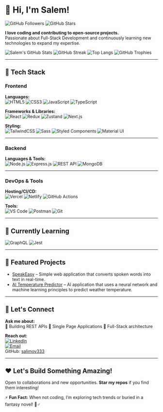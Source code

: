 # 👋 Hi, I'm Salem!

<!-- ![Profile Views](https://komarev.com/ghpvc/?username=salimov333&color=blueviolet&style=flat-square) -->

![GitHub Followers](https://img.shields.io/github/followers/salimov333?label=Followers&style=social)
![GitHub Stars](https://img.shields.io/github/stars/salimov333?label=Stars&style=social)

**I love coding and contributing to open-source projects.**  
Passionate about Full-Stack Development and continuously learning new technologies to expand my expertise.

![Salem's GitHub Stats](https://github-readme-stats.vercel.app/api?username=salimov333&count_private=true&show_icons=true&theme=radical)
![GitHub Streak](https://github-readme-streak-stats.herokuapp.com/?user=salimov333&theme=radical&hide_border=true)
![Top Langs](https://github-readme-stats.vercel.app/api/top-langs/?username=salimov333&layout=compact&theme=radical)
![GitHub Trophies](https://github-profile-trophy.vercel.app/?username=salimov333&theme=radical&no-frame=true&row=2&column=4)

---

## 🔧 Tech Stack

### **Frontend**

**Languages:**  
![HTML5](https://img.shields.io/badge/HTML5-E34F26?style=flat-square&logo=html5&logoColor=white) ![CSS3](https://img.shields.io/badge/CSS3-1572B6?style=flat-square&logo=css3&logoColor=white) ![JavaScript](https://img.shields.io/badge/JavaScript-F7DF1E?style=flat-square&logo=javascript&logoColor=black) ![TypeScript](https://img.shields.io/badge/TypeScript-3178C6?style=flat-square&logo=typescript&logoColor=white)

**Frameworks & Libraries:**  
![React](https://img.shields.io/badge/React-61DAFB?style=flat-square&logo=react&logoColor=black) ![Redux](https://img.shields.io/badge/Redux-764ABC?style=flat-square&logo=redux&logoColor=white) ![Zustand](https://img.shields.io/badge/Zustand-5A67D8?style=flat-square&logo=zustand&logoColor=white) ![Next.js](https://img.shields.io/badge/Next.js-000000?style=flat-square&logo=next.js&logoColor=white)

**Styling:**  
![TailwindCSS](https://img.shields.io/badge/Tailwind_CSS-06B6D4?style=flat-square&logo=tailwind-css&logoColor=white) ![Sass](https://img.shields.io/badge/Sass-CC6699?style=flat-square&logo=sass&logoColor=white) ![Styled Components](https://img.shields.io/badge/Styled_Components-DB7093?style=flat-square&logo=styled-components&logoColor=white) ![Material UI](https://img.shields.io/badge/Material_UI-007FFF?style=flat-square&logo=mui&logoColor=white)

---

### **Backend**

**Languages & Tools:**  
![Node.js](https://img.shields.io/badge/Node.js-339933?style=flat-square&logo=node.js&logoColor=white) ![Express.js](https://img.shields.io/badge/Express.js-000000?style=flat-square&logo=express&logoColor=white) ![REST API](https://img.shields.io/badge/REST_API-02569B?style=flat-square&logo=rest) ![MongoDB](https://img.shields.io/badge/MongoDB-47A248?style=flat-square&logo=mongodb&logoColor=white)

---

### **DevOps & Tools**

**Hosting/CI/CD:**  
![Vercel](https://img.shields.io/badge/Vercel-000000?style=flat-square&logo=vercel&logoColor=white) ![Netlify](https://img.shields.io/badge/Netlify-00C7B7?style=flat-square&logo=netlify&logoColor=white) ![GitHub Actions](https://img.shields.io/badge/GitHub_Actions-2088FF?style=flat-square&logo=github-actions&logoColor=white)

**Tools:**  
![VS Code](https://img.shields.io/badge/VS_Code-007ACC?style=flat-square&logo=visual-studio-code&logoColor=white) ![Postman](https://img.shields.io/badge/Postman-FF6C37?style=flat-square&logo=postman&logoColor=white) ![Git](https://img.shields.io/badge/Git-F05032?style=flat-square&logo=git&logoColor=white)

---

## 🌱 **Currently Learning**

![GraphQL](https://img.shields.io/badge/GraphQL-E10098?style=flat-square&logo=graphql&logoColor=white) ![Jest](https://img.shields.io/badge/Jest-C21325?style=flat-square&logo=jest&logoColor=white)

---

## 🚀 Featured Projects

- [SpeakEasy](https://github.com/salimov333/speakEasy) – Simple web application that converts spoken words into text in real-time.
- [AI Temperature Predictor](https://github.com/salimov333/ai-temperature-predictor) – AI application that uses a neural network and machine learning principles to predict weather temperature.

---

## 💬 Let's Connect

**Ask me about:**  
🔹 Building REST APIs 🔹 Single Page Applications 🔹 Full-Stack architecture

**Reach out:**  
[![LinkedIn](https://img.shields.io/badge/LinkedIn-Salem_Helwani-0077B5?style=flat-square&logo=linkedin)](https://www.linkedin.com/in/salem-helwani/)  
[![Email](https://img.shields.io/badge/Email-salemhelwani@web.de-D14836?style=flat-square&logo=gmail)](mailto:salemhelwani@web.de)  
GitHub: [salimov333](https://github.com/salimov333/)

---

## ❤️ Let's Build Something Amazing!

Open to collaborations and new opportunities. **Star my repos** if you find them interesting!

⚡ **Fun Fact:** When not coding, I’m exploring tech trends or buried in a fantasy novel! 🧙♂️

